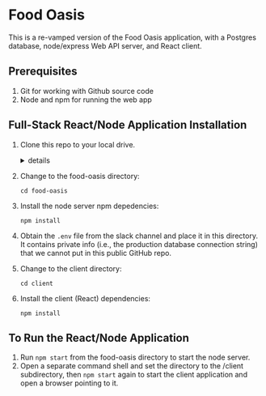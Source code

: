 # Food Oasis

This is a re-vamped version of the Food Oasis application, with a
Postgres database, node/express Web API server, and React client.

## Prerequisites

1.  Git for working with Github source code
2.  Node and npm for running the web app

## Full-Stack React/Node Application Installation

1. Clone this repo to your local drive.

   <details><summary>details</summary><p>

   1. Start a terminal app, such as Terminal on OSX or the Git Bash shell on Windows.
   1. Create a src directory in the user's home directory and go in it
      ```
      cd && mkdir src && cd src
      ```
   1. Clone the repository
      ```
      git clone https://github.com/hackforla/food-oasis
      ```

    </p></details>

1. Change to the food-oasis directory:
   ```
   cd food-oasis
   ```
1. Install the node server npm depedencies:
   ```
   npm install
   ```
1. Obtain the `.env` file from the slack channel and place it in this directory. It contains private info (i.e., the production database connection string) that we cannot put in this public GitHub repo.
1. Change to the client directory:
   ```
   cd client
   ```
1. Install the client (React) dependencies:
   ```
   npm install
   ```

## To Run the React/Node Application

1.  Run `npm start` from the food-oasis directory to start the node server.
1.  Open a separate command shell and set the directory to the /client subdirectory, then `npm start` again to start the client application and open a browser pointing to it.
